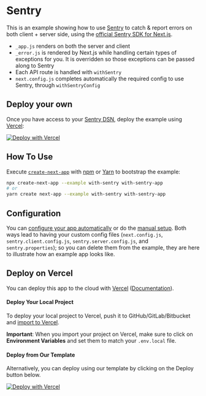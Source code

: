 # Sentry

This is an example showing how to use [Sentry](https://sentry.io) to catch & report errors on both client + server side, using the [official Sentry SDK for Next.js](https://docs.sentry.io/platforms/javascript/guides/nextjs/).

- `_app.js` renders on both the server and client
- `_error.js` is rendered by Next.js while handling certain types of exceptions for you. It is overridden so those exceptions can be passed along to Sentry
- Each API route is handled with `withSentry`
- `next.config.js` completes automatically the required config to use Sentry, through `withSentryConfig`

## Deploy your own

Once you have access to your [Sentry DSN](https://docs.sentry.io/product/sentry-basics/dsn-explainer/#where-to-find-your-dsn), deploy the example using [Vercel](https://vercel.com?utm_source=github&utm_medium=readme&utm_campaign=next-example):

[![Deploy with Vercel](https://vercel.com/button)](https://vercel.com/new/git/external?repository-url=https://github.com/vercel/next.js/tree/canary/examples/with-sentry&project-name=with-sentry&repository-name=with-sentry&env=NEXT_PUBLIC_SENTRY_DSN&envDescription=DSN%20Key%20required%20by%20Sentry&envLink=https://github.com/vercel/next.js/tree/canary/examples/with-sentry%23step-1-enable-error-tracking)

## How To Use

Execute [`create-next-app`](https://github.com/vercel/next.js/tree/canary/packages/create-next-app) with [npm](https://docs.npmjs.com/cli/init) or [Yarn](https://yarnpkg.com/lang/en/docs/cli/create/) to bootstrap the example:

```bash
npx create-next-app --example with-sentry with-sentry-app
# or
yarn create next-app --example with-sentry with-sentry-app
```

## Configuration

You can [configure your app automatically](https://docs.sentry.io/platforms/javascript/guides/nextjs/#configure) or do the [manual setup](https://docs.sentry.io/platforms/javascript/guides/nextjs/manual-setup/).
Both ways lead to having your custom config files (`next.config.js`, `sentry.client.config.js`, `sentry.server.config.js`, and `sentry.properties`); so you can delete them from the example, they are here to illustrate how an example app looks like.

## Deploy on Vercel

You can deploy this app to the cloud with [Vercel](https://vercel.com?utm_source=github&utm_medium=readme&utm_campaign=next-example) ([Documentation](https://nextjs.org/docs/deployment)).

#### Deploy Your Local Project

To deploy your local project to Vercel, push it to GitHub/GitLab/Bitbucket and [import to Vercel](https://vercel.com/new?utm_source=github&utm_medium=readme&utm_campaign=next-example).

**Important**: When you import your project on Vercel, make sure to click on **Environment Variables** and set them to match your `.env.local` file.

#### Deploy from Our Template

Alternatively, you can deploy using our template by clicking on the Deploy button below.

[![Deploy with Vercel](https://vercel.com/button)](https://vercel.com/new/git/external?repository-url=https://github.com/vercel/next.js/tree/canary/examples/with-sentry&project-name=with-sentry&repository-name=with-sentry&env=NEXT_PUBLIC_SENTRY_DSN&envDescription=DSN%20Key%20required%20by%20Sentry&envLink=https://github.com/vercel/next.js/tree/canary/examples/with-sentry%23step-1-enable-error-tracking)
